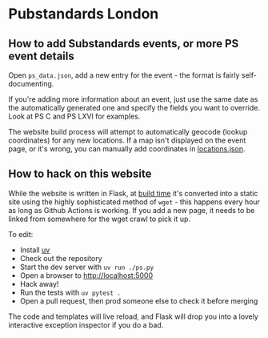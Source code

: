 Pubstandards London
===================

How to add Substandards events, or more PS event details
--------------------------------------------------------
Open ```ps_data.json```, add a new entry for the event - the format is fairly self-documenting.

If you're adding more information about an event, just use the same date as the automatically generated one and specify the fields you want to override. Look at PS C and PS LXVI for examples.

The website build process will attempt to automatically geocode (lookup coordinates) for any new locations. If a map isn't displayed on the event page, or it's wrong, you can manually add coordinates in [locations.json](./locations.json).

How to hack on this website
---------------------------
While the website is written in Flask, at [build time](./workflows/build.yml) it's converted into a static site using the highly sophisticated method of `wget` - this happens every hour as long as Github Actions is working. If you add a new page, it needs to be linked from somewhere for the wget crawl to pick it up.

To edit:
* Install [uv](https://docs.astral.sh/uv/)
* Check out the repository
* Start the dev server with `uv run ./ps.py`
* Open a browser to [http://localhost:5000](http://localhost:5000)
* Hack away!
* Run the tests with `uv pytest .`
* Open a pull request, then prod someone else to check it before merging

The code and templates will live reload, and Flask will drop you into a lovely interactive exception inspector if you do a bad.
